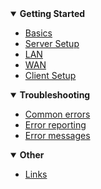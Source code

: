 <!-- docs/_sidebar.md -->

<details open>
<summary><b>Getting Started</b></summary>

- [Basics](README)
- [Server Setup](_pages/Setup0)
 - [LAN](_pages/Setup2)
 - [WAN](_pages/Setup3)
- [Client Setup](_pages/ClientSetup)
	
</details>
<details open>
<summary><b>Troubleshooting</b></summary>
	
- [Common errors](_pages/T_CommonErrors)
- [Error reporting](_pages/T_ErrorReporting)
- [Error messages](_pages/T_ErrorMessages)
	
</details>
<details open>
<summary><b>Other</b></summary>

- [Links](_pages/Links)

</details>
